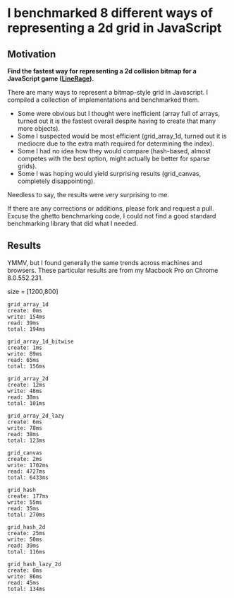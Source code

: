 # I benchmarked 8 different ways of representing a 2d grid in JavaScript

## Motivation

**Find the fastest way for representing a 2d collision bitmap for a JavaScript game ([LineRage](https://chrome.google.com/webstore/detail/oplmlhhgdcliikihbehklkagmeophnlh)).**

There are many ways to represent a bitmap-style grid in Javascript. I compiled a collection of implementations and benchmarked them.

* Some were obvious but I thought were inefficient (array full of arrays, turned out it is the fastest overall despite having to create that many more objects).
* Some I suspected would be most efficient (grid_array_1d, turned out it is mediocre due to the extra math required for determining the index).
* Some I had no idea how they would compare (hash-based, almost competes with the best option, might actually be better for sparse grids).
* Some I was hoping would yield surprising results (grid_canvas, completely disappointing).

Needless to say, the results were very surprising to me.

If there are any corrections or additions, please fork and request a pull. Excuse the ghetto benchmarking code, I could not find a good standard benchmarking library that did what I needed.

## Results

YMMV, but I found generally the same trends across machines and browsers. These particular results are from my Macbook Pro on Chrome 8.0.552.231.

size = [1200,800]

    grid_array_1d
    create: 0ms
    write: 154ms
    read: 39ms
    total: 194ms

    grid_array_1d_bitwise
    create: 1ms
    write: 89ms
    read: 65ms
    total: 156ms

    grid_array_2d
    create: 12ms
    write: 48ms
    read: 38ms
    total: 101ms

    grid_array_2d_lazy
    create: 6ms
    write: 78ms
    read: 38ms
    total: 123ms

    grid_canvas
    create: 2ms
    write: 1702ms
    read: 4727ms
    total: 6433ms

    grid_hash
    create: 177ms
    write: 55ms
    read: 35ms
    total: 270ms

    grid_hash_2d
    create: 25ms
    write: 50ms
    read: 39ms
    total: 116ms

    grid_hash_lazy_2d
    create: 0ms
    write: 86ms
    read: 45ms
    total: 134ms
